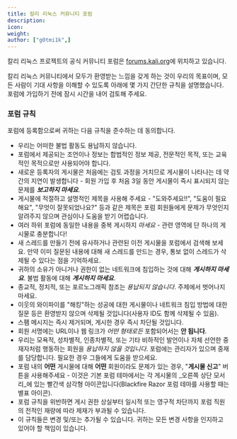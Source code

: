 ```yaml
---
title: 칼리 리눅스 커뮤니티 포럼
description:
icon:
weight:
author: ["g0tmi1k",]
---
```


칼리 리눅스 프로젝트의 공식 커뮤니티 포럼은 [forums.kali.org](https://forums.kali.org/)에 위치하고 있습니다.

칼리 리눅스 커뮤니티에서 모두가 환영받는 느낌을 갖게 하는 것이 우리의 목표이며, 모든 사람이 기대 사항을 이해할 수 있도록 아래에 몇 가지 간단한 규칙을 설명했습니다. 포럼에 가입하기 전에 잠시 시간을 내어 검토해 주세요.

### 포럼 규칙

포럼에 등록함으로써 귀하는 다음 규칙을 준수하는 데 동의합니다.

- 우리는 어떠한 불법 활동도 용납하지 않습니다.
- 포럼에서 제공되는 조언이나 정보는 합법적인 정보 제공, 전문적인 목적, 또는 교육적인 목적으로만 사용되어야 합니다.
- 새로운 등록자의 게시물은 처음에는 검토 과정을 거치므로 게시물이 나타나는 데 약간의 지연이 발생합니다 - 회원 가입 후 처음 3일 동안 게시물이 즉시 표시되지 않는 문제를 _**보고하지 마세요**_.
- 게시물에 적절하고 설명적인 제목을 사용해 주세요 - "도와주세요!!", "도움이 필요해요", "무엇이 잘못되었나요?" 등과 같은 제목은 포럼 회원들에게 문제가 무엇인지 알려주지 않으며 관심이나 도움을 받기 어렵습니다.
- 여러 하위 포럼에 동일한 내용을 중복 게시하지 _마세요_ - 관련 영역에 단 하나의 게시물로 충분합니다!
- 새 스레드를 만들기 전에 유사하거나 관련된 이전 게시물을 포럼에서 검색해 보세요. 만약 이미 질문된 내용에 대해 새 스레드를 만드는 경우, 통보 없이 스레드가 삭제될 수 있다는 점을 기억하세요.
- 귀하의 소유가 아니거나 권한이 없는 네트워크에 침입하는 것에 대해 **_게시하지 마세요_**. 불법 활동에 대해 **_게시하지 마세요_**.
- 종교적, 정치적, 또는 포르노그래픽 참조는 _용납되지 않습니다_. 주제에서 벗어나지 마세요.
- 이웃의 와이파이를 "해킹"하는 성공에 대한 게시물이나 네트워크 침입 방법에 대한 질문 등은 환영받지 않으며 삭제될 것입니다(사용자 ID도 함께 삭제될 수 있음).
- 스팸 메시지는 즉시 제거되며, 게시한 경우 즉시 차단될 것입니다.
- 회원 서명에는 URL이나 웹 링크가 _어떤 형태로든_ 포함되어서는 **안 됩니다**.
- 우리는 모욕적, 성차별적, 인종차별적, 또는 기타 비하적인 발언이나 자체 선언한 중재자처럼 행동하는 회원을 _용납하지 않을 것입니다_. 포럼에는 관리자가 있으며 중재를 담당합니다. 필요한 경우 그들에게 도움을 받으세요.
- 포럼 내의 **어떤** 게시물에 대해 **어떤** 회원이라도 문제가 있는 경우, "**게시물 신고**" 버튼을 사용해주세요 - 이것은 기본 포럼 테마에서는 각 게시물의 _오른쪽 상단 모서리_에 있는 빨간색 삼각형 아이콘입니다(Blackfire Razor 포럼 테마를 사용할 때는 별표 아이콘).
- 포럼 규칙을 위반하면 게시 권한 상실부터 일시적 또는 영구적 차단까지 포럼 직원의 전적인 재량에 따라 제재가 부과될 수 있습니다.
- 이 규칙들은 변경 및/또는 추가될 수 있습니다. 귀하는 모든 변경 사항을 인지하고 있어야 할 책임이 있습니다.
